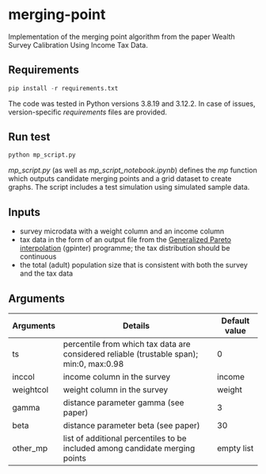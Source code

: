 # merging-point
Implementation of the merging point algorithm from the paper Wealth Survey Calibration Using Income Tax Data.

## Requirements

```python
pip install -r requirements.txt
```

The code was tested in Python versions 3.8.19 and 3.12.2. In case of issues, version-specific *requirements* files are provided.

## Run test

```python
python mp_script.py
```

*mp_script.py* (as well as *mp_script_notebook.ipynb*) defines the *mp* function which outputs candidate merging points and a grid dataset to create graphs. The script includes a test simulation using simulated sample data.

## Inputs

* survey microdata with a weight column and an income column
* tax data in the form of an output file from the [Generalized Pareto interpolation](https://wid.world/gpinter/) (gpinter) programme; the tax distribution should be continuous
* the total (adult) population size that is consistent with both the survey and the tax data


## Arguments
|  Arguments   | Details  | Default value | 
|  ----  | ----  | ----  |
| ts  | percentile from which tax data are considered reliable (trustable span); min:0, max:0.98 | 0 |
| inccol  | income column in the survey | income |
| weightcol | weight column in the survey | weight |
| gamma | distance parameter gamma (see paper) | 3 |
| beta | distance parameter beta (see paper) | 30 |
| other_mp | list of additional percentiles to be included among candidate merging points | empty list |

